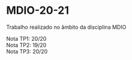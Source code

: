 # MDIO-20-21
Trabalho realizado no âmbito da disciplina MDIO

Nota TP1: 20/20 </br>
Nota TP2: 19/20 </br>
Nota TP3: 20/20
